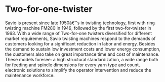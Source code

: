 # Two-for-one-twister
Savio is present since late 1950â€™s in twisting technology, first with ring twisting machine FM280 in 1949, followed by the first two-for-twister in 1963. With a wide range of Two-for-one twisters diversified for different market requirements, Savio twisting machines respond to the demands of customers looking for a significant reduction in labor and energy.  Besides the demand to sustain low investment costs and lower energy consumption, the customers also take on great importance time and cost of maintenance. These models foresee: a high structural standardization, a wide range both for feeding and spindle dimensions for every yarn type and count, electronic solutions to simplify the operator intervention and reduce the maintenance workforce.
